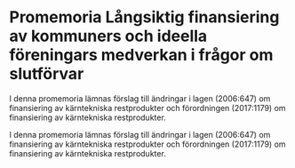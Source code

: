 # Promemoria Långsiktig finansiering av kommuners och ideella föreningars medverkan i frågor om slutförvar

I denna promemoria lämnas förslag till ändringar i lagen (2006:647) om finansiering av kärntekniska restprodukter och förordningen (2017:1179) om finansiering av kärntekniska restprodukter.

I denna promemoria lämnas förslag till ändringar i lagen (2006:647) om finansiering av kärntekniska restprodukter och förordningen (2017:1179) om finansiering av kärntekniska restprodukter.
